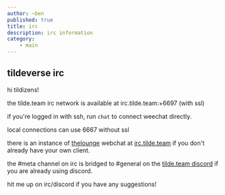 ```yaml
---
author: ~ben
published: true
title: irc
description: irc information
category: 
    - main
---
```


## tildeverse irc

hi tildizens!

the tilde.team irc network is available at irc.tilde.team:+6697 (with ssl)

if you're logged in with ssh, run `chat` to connect weechat directly.

local connections can use 6667 without ssl

there is an instance of [thelounge](https://thelounge.chat) webchat at [irc.tilde.team](https://irc.tilde.team) if you don't already have your own client.

the #meta channel on irc is bridged to #general on the [tilde.team discord](https://tilde.team/discord/) if you are already using discord.

hit me up on irc/discord if you have any suggestions!
